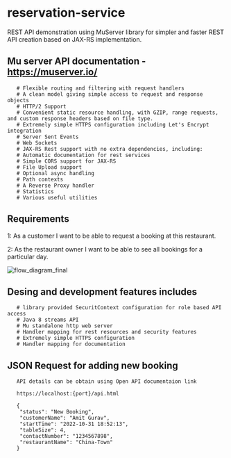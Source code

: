 # reservation-service

REST API demonstration using MuServer library for simpler and faster REST API creation based on JAX-RS implementation.

## Mu server API documentation - https://muserver.io/

       # Flexible routing and filtering with request handlers
       # A clean model giving simple access to request and response objects
       # HTTP/2 Support
       # Convenient static resource handling, with GZIP, range requests, and custom response headers based on file type.
       # Extremely simple HTTPS configuration including Let's Encrypt integration
       # Server Sent Events
       # Web Sockets
       # JAX-RS Rest support with no extra dependencies, including:
       # Automatic documentation for rest services
       # Simple CORS support for JAX-RS
       # File Upload support
       # Optional async handling
       # Path contexts
       # A Reverse Proxy handler
       # Statistics
       # Various useful utilities

## Requirements

1: As a customer I want to be able to request a booking at this restaurant.

2: As the restaurant owner I want to be able to see all bookings for a particular day.

![flow_diagram_final](https://user-images.githubusercontent.com/11241862/199073276-e0b9ecaa-6a70-438a-9014-e96612e34e07.png)




## Desing and development features includes
       # library provided SecuritContext configuration for role based API access
       # Java 8 streams API
       # Mu standalone http web server
       # Handler mapping for rest resources and security features
       # Extremely simple HTTPS configuration 
       # Handler mapping for documentation


       
       
## JSON Request for adding new booking

       API details can be obtain using Open API documentaion link
       
       https://localhost:{port}/api.html

       {
        "status": "New Booking",
        "customerName": "Amit Gurav",
        "startTime": "2022-10-31 18:52:13",
        "tableSize": 4,
        "contactNumber": "1234567898",
        "restaurantName": "China-Town"
       }

       

